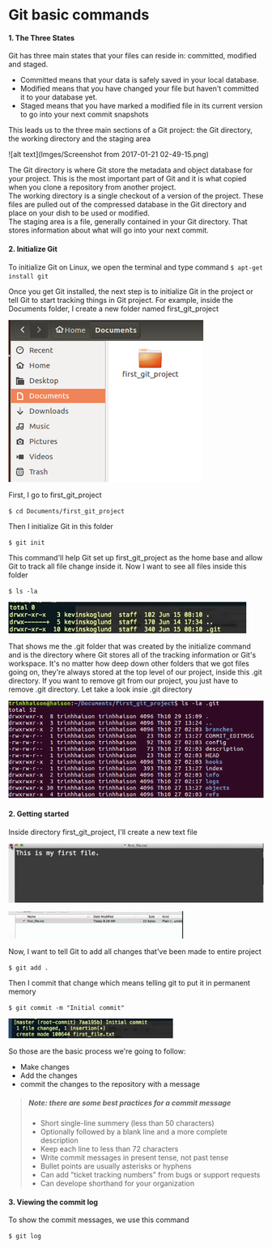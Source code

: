 Git basic commands
==================
#### 1. **The Three States**  

Git has three main states that your files can reside in: committed, modified and staged.  
* Committed means that your data is safely saved in your local database.
* Modified means that you have changed your file but haven't committed it to your database yet.
* Staged means that you have marked a modified file in its current version to go into your next commit snapshots

This leads us to the three main sections of a Git project: the Git directory, the working directory and the staging area

![alt text](Imges/Screenshot from 2017-01-21 02-49-15.png)

The Git directory is where Git store the metadata and object database for your project. This is the most important part of Git and it is what copied when you clone a repository from another project.  
The working directory is a single checkout of a version of the project. These files are pulled out of the compressed database in the Git directory and place on your dish to be used or modified.  
The staging area is a file, generally contained in your Git directory. That stores information about what will go into your next commit.
#### 2. **Initialize Git**

To initialize Git on Linux, we open the terminal and type command `$ apt-get install git`

Once you get Git installed, the next step is to initialize Git in the project or tell Git to start tracking things in Git project.
For example, inside the Documents folder, I create a new folder named first_git_project

![alt text](Imges/image1.png)

First, I go to first_git_project

`$ cd Documents/first_git_project`

Then I initialize Git in this folder

`$ git init`

This command'll help Git set up first_git_project as the home base and allow Git to track all file change inside it. Now I want to see all files inside this folder

`$ ls -la`

![](Imges/image2.png)

That shows me the .git folder that was created by the initialize command and is the directory where Git stores all of the tracking information or Git's workspace. It's no matter how deep down other folders that we got files going on, they're always stored at the top level of our project, inside this .git directory. If you want to remove git from our project, you just have to remove .git directory. Let take a look insie .git directory

![](Imges/image3.png)

#### 2. **Getting started**

Inside directory first_git_project, I'll create a new text file

![](Imges/image4.png)

![](Imges/image5.png)

Now, I want to tell Git to add all changes that've been made to entire project

`$ git add .`

Then I commit that change which means telling git to put it in permanent memory

`$ git commit -m "Initial commit"`

![](Imges/imge6.png)

So those are the basic process we're going to follow:

* Make changes
* Add the changes
* commit the changes to the repository with a message

> ##### Note: there are some best practices for a commit message
>
> * Short single-line summery (less than 50 characters)
> * Optionally followed by a blank line and a more complete description
> * Keep each line to less than 72 characters
> * Write commit messages in present tense, not past tense
> * Bullet points are usually asterisks or hyphens
> * Can add "ticket tracking numbers" from bugs or support requests
> * Can develope shorthand for your organization

#### 3. Viewing the commit log
To show the commit messages, we use this command

`$ git log`
